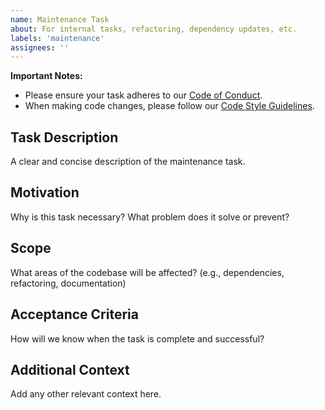 ```yaml
---
name: Maintenance Task
about: For internal tasks, refactoring, dependency updates, etc.
labels: 'maintenance'
assignees: ''
---
```


**Important Notes:**

*   Please ensure your task adheres to our [Code of Conduct](https://github.com/JorgeRojo/token-baker/blob/main/docs/CODE_OF_CONDUCT.md).
*   When making code changes, please follow our [Code Style Guidelines](https://github.com/JorgeRojo/token-baker/blob/main/docs/CODE_STYLE.md).

## Task Description

A clear and concise description of the maintenance task.

## Motivation

Why is this task necessary? What problem does it solve or prevent?

## Scope

What areas of the codebase will be affected? (e.g., dependencies, refactoring, documentation)

## Acceptance Criteria

How will we know when the task is complete and successful?

## Additional Context

Add any other relevant context here.
